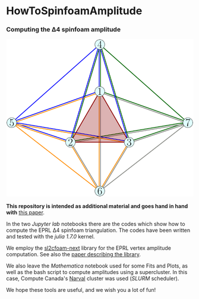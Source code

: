 # HowToSpinfoamAmplitude  

### Computing the Δ4 spinfoam amplitude

![alt text](https://github.com/PietropaoloFrisoni/HowToSpinFoamAmplitude/blob/master/Pics/Triangulation.SVG?raw=true)

**This repository is intended as additional material and goes hand in hand with** [this paper](https://github.com/).

In the two *Jupyter lab* notebooks there are the codes which show how to compute the EPRL Δ4 spinfoam triangulation.
The codes have been written and tested with the *julia 1.7.0* kernel.

We employ the [sl2cfoam-next](https://github.com/qg-cpt-marseille/sl2cfoam-next) library for the EPRL vertex amplitude computation.
See also the [paper describing the library](https://arxiv.org/abs/2107.13952).

We also leave the *Mathematica* notebook used for some Fits and Plots, as well as the bash script to compute amplitudes using a supercluster.
In this case, Compute Canada's [Narval](https://docs.computecanada.ca/wiki/Narval/en) cluster was used (*SLURM* scheduler).

We hope these tools are useful, and we wish you a lot of fun!


